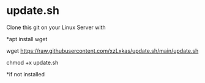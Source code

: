 # update.sh

Clone this git on your Linux Server with

*apt install wget

wget https://raw.githubusercontent.com/xzLxkas/update.sh/main/update.sh

chmod +x update.sh


*if not installed
